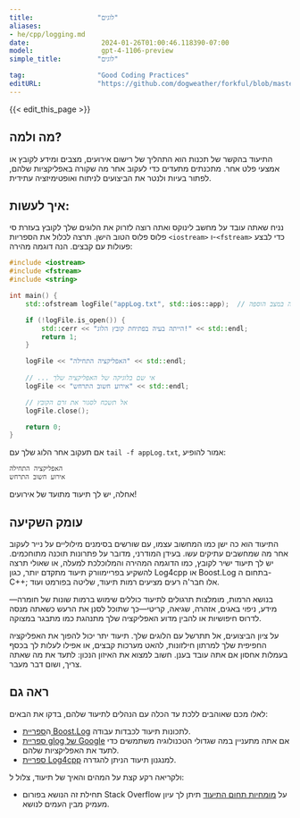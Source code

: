 ```yaml
---
title:                "לוגים"
aliases:
- he/cpp/logging.md
date:                  2024-01-26T01:00:46.118390-07:00
model:                 gpt-4-1106-preview
simple_title:         "לוגים"

tag:                  "Good Coding Practices"
editURL:              "https://github.com/dogweather/forkful/blob/master/content/he/cpp/logging.md"
---
```


{{< edit_this_page >}}

## מה ולמה?
התיעוד בהקשר של תכנות הוא התהליך של רישום אירועים, מצבים ומידע לקובץ או אמצעי פלט אחר. מתכנתים מתעדים כדי לעקוב אחר מה שקורה באפליקציות שלהם, לפתור בעיות ולנטר את הביצועים לניתוח ואופטימיזציה עתידית.

## איך לעשות:
נניח שאתה עובד על מחשב לינוקס ואתה רוצה לזרוק את הלוגים שלך לקובץ בעזרת סי פלוס פלוס הטוב הישן. תרצה לכלול את הספריות `<iostream>` ו-`<fstream>` כדי לבצע פעולות עם קבצים. הנה דוגמה מהירה:

```C++
#include <iostream>
#include <fstream>
#include <string>

int main() {
    std::ofstream logFile("appLog.txt", std::ios::app);  // פתיחה במצב הוספה

    if (!logFile.is_open()) {
        std::cerr << "הייתה בעיה בפתיחת קובץ הלוג!" << std::endl;
        return 1;
    }

    logFile << "האפליקציה התחילה" << std::endl;
  
    // ... אי שם בלוגיקה של האפליקציה שלך
    logFile << "אירוע חשוב התרחש" << std::endl;

    // אל תשכח לסגור את זרם הקובץ
    logFile.close();

    return 0;
}
```

אם תעקוב אחר הלוג שלך עם `tail -f appLog.txt`, אמור להופיע:

```
האפליקציה התחילה
אירוע חשוב התרחש
```

אחלה, יש לך תיעוד מתועד של אירועים!

## עומק השקיעה
התיעוד הוא כה ישן כמו המחשוב עצמו, עם שורשים בסימנים מילוליים על נייר לעקוב אחר מה שמחשבים עתיקים עשו. בעידן המודרני, מדובר על פתרונות תוכנה מתוחכמים. יש לך תיעוד ישיר לקובץ, כמו הדוגמה המהירה והמלוכלכת למעלה, או שאולי תרצה להשקיע בפריימוורק תיעוד מתקדם יותר, כגון Log4cpp או Boost.Log בתחום ה- C++; אלו חבר'ה רעים מציעים רמות תיעוד, שליטה בפורמט ועוד.

בנושא הרמות, מומלצות תרגולים לתיעוד כוללים שימוש ברמות שונות של חומרה—מידע, ניפוי באגים, אזהרה, שגיאה, קריטי—כך שתוכל לסנן את הרעש כשאתה מנסה לדרוס חיפושיות או להבין מדוע האפליקציה שלך מתנהגת כמו מתבגר במצוקה.

על ציון הביצועים, אל תתרשל עם הלוגים שלך. תיעוד יתר יכול להפוך את האפליקציה החפיפית שלך למרתון חילזונות, להאט מערכות קבצים, או אפילו לעלות לך בכסף בעמלות אחסון אם אתה עובד בענן. חשוב למצוא את האיזון הנכון: לתעד את מה שאתה צריך, ושום דבר מעבר.

## ראה גם
לאלו מכם שאוהבים ללכת עד הכלה עם הנהלים לתיעוד שלהם, בדקו את הבאים:

- ה[ספריית Boost.Log](https://www.boost.org/doc/libs/1_75_0/libs/log/doc/html/index.html) לתכונות תיעוד לכבדות עבודה.
- [ספריית glog של Google](https://github.com/google/glog) אם אתה מתעניין במה שגדולי הטכנולוגיה משתמשים כדי לתעד את האפליקציות שלהם.
- [ספריית Log4cpp](http://log4cpp.sourceforge.net/) למנגנון תיעוד הניתן להגדרה.

ולקריאה רקע קצת על המהים והאיך של תיעוד, צלול ל:

- תחילת זה הנושא בפורום Stack Overflow על [מומחיות תחום התיעוד](https://stackoverflow.com/questions/783956/logging-best-practices) תיתן לך עיון מעמיק מבין העמים לנושא.
